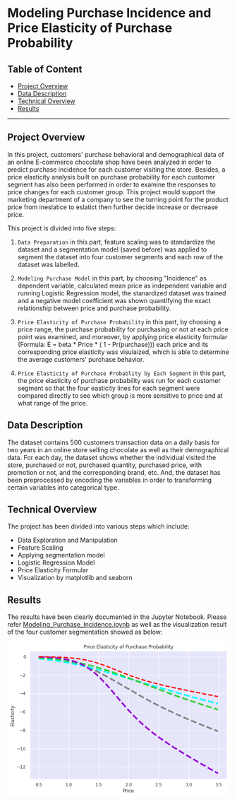 # Modeling Purchase Incidence and Price Elasticity of Purchase Probability
## Table of Content
  - [Project Overview](#projectoverview)
  - [Data Description](#datadescription)
  - [Technical Overview](#technicaloverview)
  - [Results](#results)

***

<a id='projectoverview'></a>
## Project Overview

In this project, customers' purchase behavioral and demographical data of an online E-commerce chocolate shop have been analyzed in order to predict purchase incidence for each customer visiting the store. Besides, a price elasticity analysis built on purchase probability for each customer segment has also been performed in order to examine the responses to price changes for each customer group. This project would support the marketing department of a company to see the turning point for the product price from ineslatice to eslatict then further decide increase or decrease price.


This project is divided into five steps:

1. `Data Preparation` in this part, feature scaling was to standardize the dataset and a segmentation model (saved before) was applied to segment the dataset into four customer segments and each row of the dataset was labelled.

2. `Modeling Purchase Model` in this part, by choosing "Incidence" as dependent variable, calculated mean price as independent variable and running Logistic Regression model, 
the stanardized dataset was trained and a negative model coefficient was shown quantifying the exact relationship between price and purchase probability.

3. `Price Elasticity of Purchase Probability` in this part, by choosing a price range, the purchase probability for purchasing or not at each price point was examined, and moreover, by applying price elasticity formular (Formula: E = beta * Price * ( 1 - Pr(purchase))) each price and its corresponding price elasticity was visulaized, which is able to determine the average customers' purchase behavior.

4. `Price Elasticity of Purchase Probablity by Each Segment` in this part, the price elasticity of purchase probability was run for each customer segment so that the four easticity lines for each segment were compared directly to see which group is more sensitive to price and at what range of the price. 

<a id='datadescription'></a>
## Data Description

The dataset contains 500 customers transaction data on a daily basis for two years in an online store selling chocolate as well as their demographical data. For each day, the dataset shows whether the individual visited the store, purchased or not, purchased quantity, purchased price, with promotion or not, and the corresponding brand, etc. And, the dataset has been preprocessed by encoding the variables in order to transforming certain variables into categorical type.

<a id='technicaloverview'></a>
## Technical Overview

The project has been divided into various steps which include:
* Data Exploration and Manipulation
* Feature Scaling
* Applying segmentation model
* Logistic Regression Model
* Price Elasticity Formular
* Visualization by matplotlib and seaborn


<a id='results'></a>
## Results

The results have been clearly documented in the Jupyter Notebook. Please refer [Modeling_Purchase_Incidence.ipynb](Modeling_Purchase_Incidence.ipynb) as well as the visualization result of the four customer segmentation showed as below:

![](/images/Price_Elasticity_of_Purchase_Probability.png)

